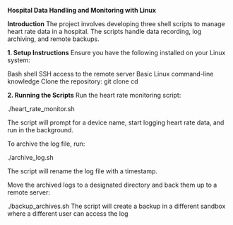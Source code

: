 **Hospital Data Handling and Monitoring with Linux** 

**Introduction**
The project involves developing three shell scripts to manage heart rate data in a hospital. The scripts handle data recording, log archiving, and remote backups.

**1. Setup Instructions**
Ensure you have the following installed on your Linux system:

Bash shell
SSH access to the remote server
Basic Linux command-line knowledge
Clone the repository: git clone cd

**2. Running the Scripts**
Run the heart rate monitoring script:

./heart_rate_monitor.sh

The script will prompt for a device name, start logging heart rate data, and run in the background.

To archive the log file, run:

./archive_log.sh

The script will rename the log file with a timestamp.

Move the archived logs to a designated directory and back them up to a remote server:

./backup_archives.sh The script will create a backup in a different sandbox where a different user can access the log
